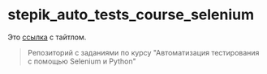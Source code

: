 # stepik_auto_tests_course_selenium

Это [ссылка](https://stepik.org/lesson/187065 "Автоматизация тестирования с помощью Selenium и Python") с тайтлом.

>Репозиторий с заданиями по курсу "Автоматизация тестирования с помощью Selenium и Python"
